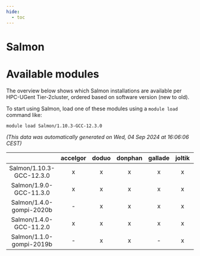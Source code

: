 ```yaml
---
hide:
  - toc
---
```


Salmon
======

# Available modules


The overview below shows which Salmon installations are available per HPC-UGent Tier-2cluster, ordered based on software version (new to old).

To start using Salmon, load one of these modules using a `module load` command like:

```shell
module load Salmon/1.10.3-GCC-12.3.0
```

*(This data was automatically generated on Wed, 04 Sep 2024 at 16:06:06 CEST)*  

| |accelgor|doduo|donphan|gallade|joltik|shinx|skitty|
| :---: | :---: | :---: | :---: | :---: | :---: | :---: | :---: |
|Salmon/1.10.3-GCC-12.3.0|x|x|x|x|x|x|x|
|Salmon/1.9.0-GCC-11.3.0|x|x|x|x|x|-|x|
|Salmon/1.4.0-gompi-2020b|-|x|x|x|x|-|x|
|Salmon/1.4.0-GCC-11.2.0|x|x|x|x|x|-|x|
|Salmon/1.1.0-gompi-2019b|-|x|x|-|x|-|x|
